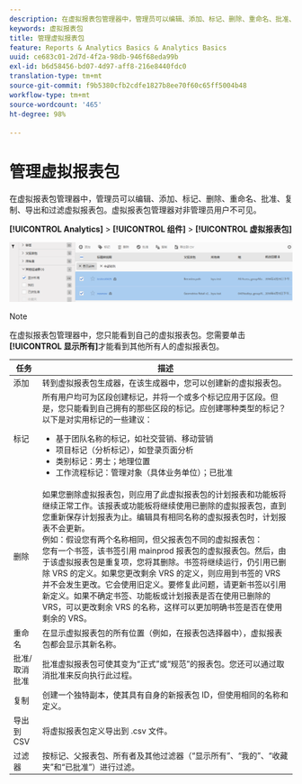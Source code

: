 ```yaml
---
description: 在虚拟报表包管理器中，管理员可以编辑、添加、标记、删除、重命名、批准、复制、导出和过滤虚拟报表包。虚拟报表包管理器对非管理员用户不可见。
keywords: 虚拟报表包
title: 管理虚拟报表包
feature: Reports & Analytics Basics & Analytics Basics
uuid: ce683c01-2d7d-4f2a-98db-946f68eda99b
exl-id: b6d58456-bd07-4d97-aff8-216e8440fdc0
translation-type: tm+mt
source-git-commit: f9b5380cfb2cdfe1827b8ee70f60c65ff5004b48
workflow-type: tm+mt
source-wordcount: '465'
ht-degree: 98%

---
```


# 管理虚拟报表包

在虚拟报表包管理器中，管理员可以编辑、添加、标记、删除、重命名、批准、复制、导出和过滤虚拟报表包。虚拟报表包管理器对非管理员用户不可见。

**[!UICONTROL Analytics]** > **[!UICONTROL 组件]** > **[!UICONTROL 虚拟报表包]**

![](assets/vrs-manage.png)

>[!NOTE]
>
>在虚拟报表包管理器中，您只能看到自己的虚拟报表包。您需要单击&#x200B;**[!UICONTROL 显示所有]**&#x200B;才能看到其他所有人的虚拟报表包。

| 任务 | 描述 |
|--- |--- |
| 添加 | 转到虚拟报表包生成器，在该生成器中，您可以创建新的虚拟报表包。 |
| 标记 | 所有用户均可为区段创建标记，并将一个或多个标记应用于区段。但是，您只能看到自己拥有的那些区段的标记。应创建哪种类型的标记？以下是对实用标记的一些建议：<ul><li>基于团队名称的标记，如社交营销、移动营销</li><li>项目标记（分析标记），如登录页面分析</li><li>类别标记：男士；地理位置</li><li>工作流程标记：管理对象（具体业务单位）；已批准</li></ul> |
| 删除 | 如果您删除虚拟报表包，则应用了此虚拟报表包的计划报表和功能板将继续正常工作。该报表或功能板将继续使用已删除的虚拟报表包，直到您重新保存计划报表为止。编辑具有相同名称的虚拟报表包时，计划报表不会更新。<br>例如：假设您有两个名称相同，但父报表包不同的虚拟报表包：<br>您有一个书签，该书签引用 mainprod 报表包的虚拟报表包。然后，由于该虚拟报表包是重复项，您将其删除。书签将继续运行，仍引用已删除 VRS 的定义。如果您更改剩余 VRS 的定义，则应用到书签的 VRS 并不会发生更改。它会使用旧定义。要修复此问题，请更新书签以引用新定义。如果不确定书签、功能板或计划报表是否在使用已删除的 VRS，可以更改剩余 VRS 的名称，这样可以更加明确书签是否在使用剩余的 VRS。 |
| 重命名 | 在显示虚拟报表包的所有位置（例如，在报表包选择器中），虚拟报表包都会显示其新名称。 |
| 批准/取消批准 | 批准虚拟报表包可使其变为“正式”或“规范”的报表包。您还可以通过取消批准来反向执行此过程。 |
| 复制 | 创建一个独特副本，使其具有自身的新报表包 ID，但使用相同的名称和定义。 |
| 导出到 CSV | 将虚拟报表包定义导出到 .csv 文件。 |
| 过滤器 | 按标记、父报表包、所有者及其他过滤器（“显示所有”、“我的”、“收藏夹”和“已批准”）进行过滤。 |
